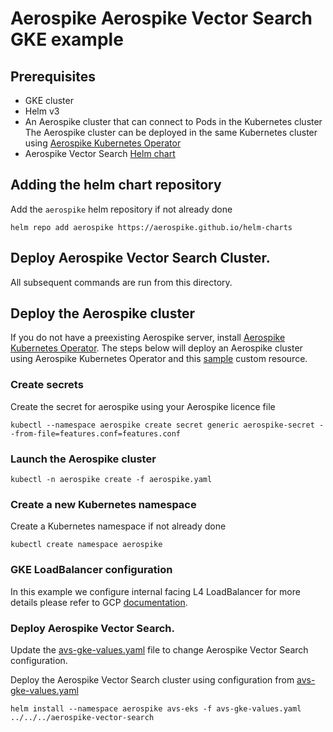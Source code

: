 # Aerospike Aerospike Vector Search GKE example

## Prerequisites
- GKE cluster
- Helm v3
- An Aerospike cluster that can connect to Pods in the Kubernetes cluster
  The Aerospike cluster can be deployed in the same Kubernetes cluster using [Aerospike Kubernetes Operator](https://docs.aerospike.com/cloud/kubernetes/operator)
- Aerospike Vector Search [Helm chart](../../README.md#configuration)

## Adding the helm chart repository

Add the `aerospike` helm repository if not already done

```shell
helm repo add aerospike https://aerospike.github.io/helm-charts
```

## Deploy Aerospike Vector Search Cluster.

All subsequent commands are run from this directory.

## Deploy the Aerospike cluster
If you do not have a preexisting Aerospike server, install [Aerospike Kubernetes Operator](https://docs.aerospike.com/cloud/kubernetes/operator/install-operator).
The steps below will deploy an Aerospike cluster using Aerospike Kubernetes Operator and this [sample](aerospike.yaml) custom resource.

### Create secrets
Create the secret for aerospike using your Aerospike licence file
```shell
kubectl --namespace aerospike create secret generic aerospike-secret --from-file=features.conf=features.conf
```

### Launch the Aerospike cluster
```shell
kubectl -n aerospike create -f aerospike.yaml 
```

### Create a new Kubernetes namespace
Create a Kubernetes namespace if not already done
```shell
kubectl create namespace aerospike
```

### GKE LoadBalancer configuration
In this example we configure internal facing L4 LoadBalancer for more details please refer to GCP [documentation](https://cloud.google.com/kubernetes-engine/docs/concepts/service-load-balancer).

### Deploy Aerospike Vector Search.
Update the [avs-gke-values.yaml](avs-gke-values.yaml) file to change Aerospike Vector Search configuration.


Deploy the Aerospike Vector Search cluster using configuration from [avs-gke-values.yaml](avs-gke-values.yaml)
```shell
helm install --namespace aerospike avs-eks -f avs-gke-values.yaml ../../../aerospike-vector-search
```
